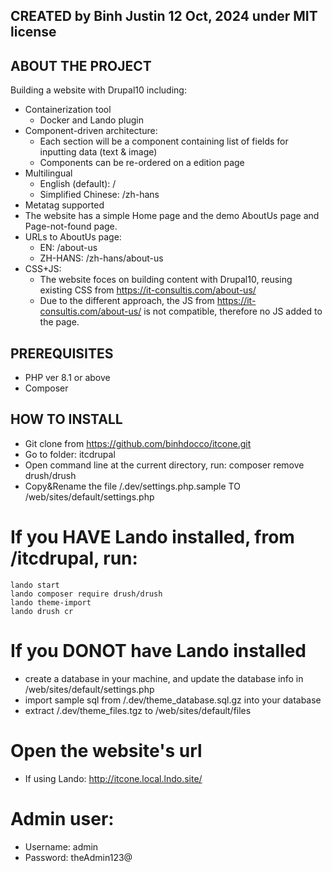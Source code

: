 ## CREATED by Binh Justin 12 Oct, 2024 under MIT license

## ABOUT THE PROJECT

Building a website with Drupal10 including:

- Containerization tool
    - Docker and Lando plugin
- Component-driven architecture:
    + Each section will be a component containing list of fields for inputting data (text & image)
    + Components can be re-ordered on a edition page
- Multilingual
    + English (default): /
    + Simplified Chinese: /zh-hans
- Metatag supported
- The website has a simple Home page and the demo AboutUs page and Page-not-found page.
- URLs to AboutUs page:
    + EN: /about-us
    + ZH-HANS: /zh-hans/about-us
- CSS+JS:
    + The website foces on building content with Drupal10, reusing existing CSS from https://it-consultis.com/about-us/
    + Due to the different approach, the JS from https://it-consultis.com/about-us/ is not compatible, therefore no JS added to the page.

## PREREQUISITES

- PHP ver 8.1 or above
- Composer

## HOW TO INSTALL

- Git clone from https://github.com/binhdocco/itcone.git
- Go to folder: itcdrupal
- Open command line at the current directory, run:
    composer remove drush/drush
- Copy&Rename the file /.dev/settings.php.sample TO /web/sites/default/settings.php

# If you HAVE Lando installed, from /itcdrupal, run:
    lando start
    lando composer require drush/drush
    lando theme-import
    lando drush cr

# If you DONOT have Lando installed 
- create a database in your machine, and update the database info in /web/sites/default/settings.php
- import sample sql from /.dev/theme_database.sql.gz into your database
- extract /.dev/theme_files.tgz to /web/sites/default/files

# Open the website's url
- If using Lando: http://itcone.local.lndo.site/ 
    
# Admin user: 
- Username: admin
- Password: theAdmin123@